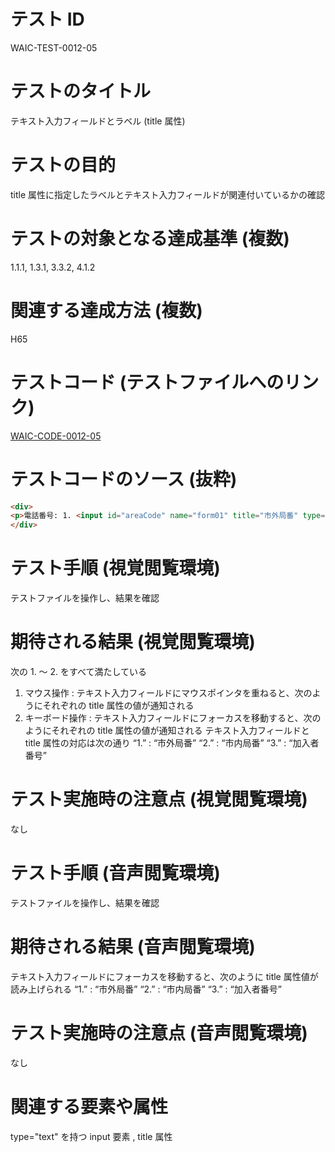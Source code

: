 

# テスト ID
WAIC-TEST-0012-05

# テストのタイトル
テキスト入力フィールドとラベル (title 属性)

# テストの目的
title 属性に指定したラベルとテキスト入力フィールドが関連付いているかの確認

# テストの対象となる達成基準 (複数)
1.1.1, 1.3.1, 3.3.2, 4.1.2

# 関連する達成方法 (複数)
H65

# テストコード (テストファイルへのリンク)
[WAIC-CODE-0012-05](https://waic.github.io/as_test/WAIC-CODE/WAIC-CODE-0012-05.html)

# テストコードのソース (抜粋)
```html
<div>
<p>電話番号: 1. <input id="areaCode" name="form01" title="市外局番" type="text" size="3" value=""> - 2. <input id="exchange" name="form02" title="市内局番" type="text" size="3" value=""> - 3. <input id="lastDigits" name="form03" title="加入者番号" type="text" size="4" value=""></p>
</div>

```
# テスト手順 (視覚閲覧環境)
テストファイルを操作し、結果を確認

# 期待される結果 (視覚閲覧環境)
次の 1. 〜 2. をすべて満たしている
1. マウス操作 : テキスト入力フィールドにマウスポインタを重ねると、次のようにそれぞれの title 属性の値が通知される
2. キーボード操作 : テキスト入力フィールドにフォーカスを移動すると、次のようにそれぞれの title 属性の値が通知される
テキスト入力フィールドと title 属性の対応は次の通り
“1.” : “市外局番”
“2.” : “市内局番”
“3.” : “加入者番号”

# テスト実施時の注意点 (視覚閲覧環境)
なし

# テスト手順 (音声閲覧環境)
テストファイルを操作し、結果を確認

# 期待される結果 (音声閲覧環境)
テキスト入力フィールドにフォーカスを移動すると、次のように title 属性値が読み上げられる
“1.” : “市外局番”
“2.” : “市内局番”
“3.” : “加入者番号”

# テスト実施時の注意点 (音声閲覧環境)
なし

# 関連する要素や属性
type="text" を持つ input 要素 , title 属性


